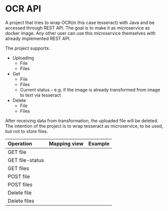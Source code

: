 # OCR API
A project that tries to wrap OCR(in this case tesseract) with Java and be
accessed through REST API. The goal is to make it as microservice as docker image.
Any other user can use this microservice themselves with already implemented REST API.

The project supports:
* Uploading
  * File
  * Files
* Get
  * File
  * Files
  * Current status - e.g. if the image is already transformed from image to text via tesseract
* Delete
  * File
  * Files

After receiving data from transformation, the uploaded file will be deleted.
The intention of the project is to wrap tesseract as microservice, to be used, but not
to store files.

| Operation       |  Mapping view  |  Example  |
|:----------------|:---|:---|
| GET file        |    |    |
| GET file-status |    |    |
| GET files       |    |    |
| POST file       |    |    |
| POST files      |    |    |
| Delete file     |    |    |
| Delete files    |    |    |

